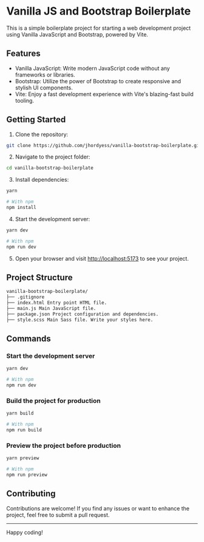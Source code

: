# Vanilla JS and Bootstrap Boilerplate

This is a simple boilerplate project for starting a web development project using Vanilla JavaScript and Bootstrap, powered by Vite.

## Features

- Vanilla JavaScript: Write modern JavaScript code without any frameworks or libraries.
- Bootstrap: Utilize the power of Bootstrap to create responsive and stylish UI components.
- Vite: Enjoy a fast development experience with Vite's blazing-fast build tooling.

## Getting Started

1. Clone the repository:

```sh
git clone https://github.com/jhordyess/vanilla-bootstrap-boilerplate.git
```

2. Navigate to the project folder:

```sh
cd vanilla-bootstrap-boilerplate
```

3. Install dependencies:

```sh
yarn

# With npm
npm install
```

4. Start the development server:

```sh
yarn dev

# With npm
npm run dev
```

5. Open your browser and visit [http://localhost:5173](http://localhost:5173) to see your project.

## Project Structure

```md
vanilla-bootstrap-boilerplate/
├── .gitignore
├── index.html Entry point HTML file.
├── main.js Main JavaScript file.
├── package.json Project configuration and dependencies.
├── style.scss Main Sass file. Write your styles here.
```

## Commands

### Start the development server

```sh
yarn dev

# With npm
npm run dev
```

### Build the project for production

```sh
yarn build

# With npm
npm run build
```

### Preview the project before production

```sh
yarn preview

# With npm
npm run preview
```

## Contributing

Contributions are welcome! If you find any issues or want to enhance the project, feel free to submit a pull request.

---

Happy coding!
